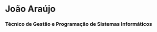 <h1>João Araújo</h1>
<h3>Técnico de Gestão e Programação de Sistemas Informáticos</h3>

<!---
a14525-oficina/a14525-oficina is a ✨ special ✨ repository because its `README.md` (this file) appears on your GitHub profile.
You can click the Preview link to take a look at your changes.
--->
